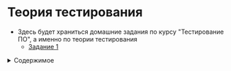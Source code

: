 # Теория тестирования

- Здесь будет храниться домашние задания по курсу "Тестирование ПО", а именно по теории тестирования
    - [Задание 1](https://github.com/Vekriona/testing-theory/tree/main/%D0%B7%D0%B0%D0%B4%D0%B0%D0%BD%D0%B8%D0%B5%201)
<details>
<summary>Содержимое</summary>
- Что такое тестирование программного обеспечения?
- Что такое качество программного обеспечения?
- Когда начинать и заканчивать тестирование?
- Какие знаете цели тестирования программного обеспечения?
- Quality Assurance- это?
- Quality Control - это?
- Тестирование - это?
- Какие знаете принципы тестирования?
- Что такое верификация?
- Что такое валидация?
- Перечислите характеристики качества программного обеспечения и их атрибуты.
</details>
